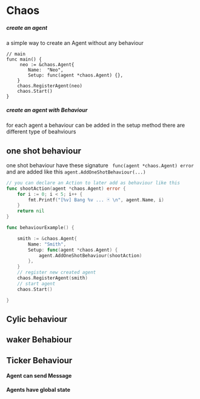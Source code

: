 # Chaos

##### create an agent
a simple way to create an Agent without any behaviour
```golang
// main
func main() {
     neo := &chaos.Agent{
		Name:  "Neo",
		Setup: func(agent *chaos.Agent) {},
	}
	chaos.RegisterAgent(neo)
	chaos.Start()
}

```

##### create an agent with Behaviour
for each agent a behaviour can be added in the setup method
there are different type of beahviours
## one shot behaviour
one shot behaviour have these signature ` func(agent *chaos.Agent) error`
and are added like this `agent.AddOneShotBehaviour(...)`

```go
// you can declare an Action to later add as behaviour like this
func shootAction(agent *chaos.Agent) error {
	for i := 0; i < 5; i++ {
		fmt.Printf("[%v] Bang %v ... 🃏 \n", agent.Name, i)
	}
	return nil
}

func behaviourExample() {

	smith := &chaos.Agent{
		Name: "Smith",
		Setup: func(agent *chaos.Agent) {
			agent.AddOneShotBehaviour(shootAction)
		},
	}
	// register new created agent
	chaos.RegisterAgent(smith)
	// start agent
	chaos.Start()

}

```
## Cylic behaviour
## waker Behabiour
## Ticker Behaviour


#### Agent can send Message

#### Agents have global state